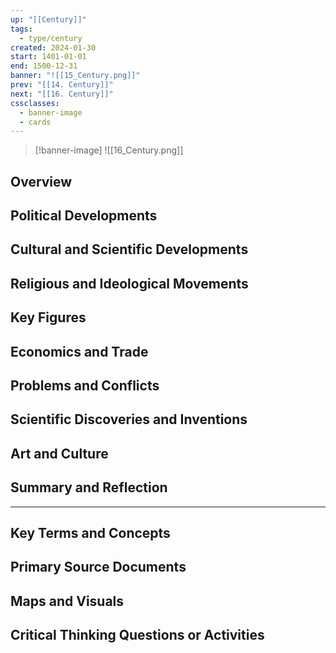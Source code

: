 ```yaml
---
up: "[[Century]]"
tags:
  - type/century
created: 2024-01-30
start: 1401-01-01
end: 1500-12-31
banner: "![[15_Century.png]]"
prev: "[[14. Century]]"
next: "[[16. Century]]"
cssclasses:
  - banner-image
  - cards
---
```

>[!banner-image] ![[16_Century.png]]
>
## Overview
## Political Developments
## Cultural and Scientific Developments
## Religious and Ideological Movements
## Key Figures
## Economics and Trade
## Problems and Conflicts
## Scientific Discoveries and Inventions
## Art and Culture
## Summary and Reflection
---
## Key Terms and Concepts
## Primary Source Documents
## Maps and Visuals
## Critical Thinking Questions or Activities


